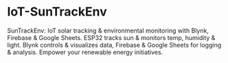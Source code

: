 # IoT-SunTrackEnv
SunTrackEnv: IoT solar tracking &amp; environmental monitoring with Blynk, Firebase &amp; Google Sheets. ESP32 tracks sun &amp; monitors temp, humidity &amp; light. Blynk controls &amp; visualizes data, Firebase &amp; Google Sheets for logging &amp; analysis. Empower your renewable energy initiatives.
